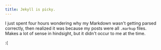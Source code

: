 ```yaml
---
title: Jekyll is picky.
---
```


I just spent four hours wondering why my Markdown wasn't getting parsed correctly, then realized it was because my posts were all `.markup` files. Makes a lot of sense in hindsight, but it didn't occur to me at the time.

:(